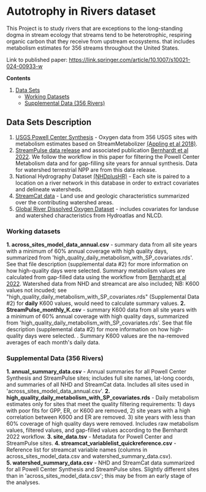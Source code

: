 # Autotrophy in Rivers dataset

This Project is to study rivers that are exceptions to the long-standing dogma in stream ecology that streams tend to be heterotrophic, respiring organic carbon that they receive from upstream ecosystems.  that includes metabolism estimates for 356 streams throughout the United States. 

Link to published paper: 
https://link.springer.com/article/10.1007/s10021-024-00933-w


**Contents**
  
1. [Data Sets](#data-sets-description)  
    - [Working Datasets](#working-datasets)  
    - [Supplemental Data (356 Rivers)](#data-356-rivers)  

<!-- Data Sets description -->
## Data Sets Description

1.  [USGS Powell Center Synthesis](https://www.sciencebase.gov/catalog/item/59eb9c0ae4b0026a55ffe389) - Oxygen data from 356 USGS sites with metabolism estimates based on StreamMetabolizer [(Appling et al 2018)](https://www.nature.com/articles/sdata2018292). 
2. [StreamPulse data release](https://figshare.com/articles/software/Code_and_RDS_data_for_Bernhardt_et_al_2022_PNAS_/19074140?backTo=/collections/Data_and_code_for_Bernhardt_et_al_2022_PNAS_/5812160) and associated publication [Bernhardt et al 2022](https://www.pnas.org/doi/abs/10.1073/pnas.2121976119). We follow the workflow in this paper for filtering the Powell Center Metabolism data and for gap-filling site years for annual synthesis. Data for watershed terrestrial NPP are from this data release.
3. National Hydrography Dataset [(NHDplusHR)](https://www.usgs.gov/national-hydrography/nhdplus-high-resolution) - Each site is paired to a location on a river network in this database in order to extract covariates and delineate watersheds. 
4. [StreamCat data](https://www.epa.gov/national-aquatic-resource-surveys/streamcat-dataset) - Land use and geologic characteristics summarized over the contributing watershed areas. 
5. [Global River Dissolved Oxygen Dataset](https://www.sciencebase.gov/catalog/item/606f60afd34ef99870188ee5) - includes covariates for landuse and watershed characteristics from Hydroatlas and NLCD.

<!-- Working data -->
### Working datasets
**1. across_sites_model_data_annual.csv**  -  summary data from all site years with a minimum of 60% annual coverage with high quality days, summarized from 'high_quality_daily_metabolism_with_SP_covariates.rds'. See that file description (supplemental data #2) for more information on how high-quality days were selected.  Summary metabolism values are calculated from gap-filled data using the workflow from [Bernhardt et al 2022](https://www.pnas.org/doi/abs/10.1073/pnas.2121976119). Watershed data from NHD and streamcat are also included; NB: K600 values not incuded; see "high_quality_daily_metabolism_with_SP_covariates.rds"  (Supplemental Data #2) for **daily** K600 values, would need to calculate summary values.
**2. StreamPulse_monthly_K.csv** - summary K600 data from all site years with a minimum of 60% annual coverage with high quality days, summarized from 'high_quality_daily_metabolism_with_SP_covariates.rds'. See that file description (supplemental data #2) for more information on how high-quality days were selected.  . Summary K600 values are the na-removed averages of each month's daily data. 


<!-- Supplemental Data (356 Rivers) -->
### Supplemental Data (356 Rivers)

**1. annual_summary_data.csv**  -  Annual summaries for all Powell Center Synthesis and StreamPulse sites; includes full site names, lat-long coords, and summaries of all NHD and StreamCat data.  Includes all sites used in 'across_sites_model_data_annual.csv'.
**2. high_quality_daily_metabolism_with_SP_covariates.rds**  -  Daily metabolism estimates only for sites that meet the quality filtering requirements: 1) days with poor fits for GPP, ER, or K600 are removed, 2) site years with a high correlation between K600 and ER are removed. 3) site years with less than 60% coverage of high quality days were removed. Includes raw metabolism values, filtered values, and gap-filled values according to the Bernhardt 2022 workflow. 
**3. site_data.tsv**  -  Metadata for Powell Center and StreamPulse sites. 
**4. streamcat_variablelist_quickreference.csv**  -  Reference list for streamcat variable names (columns in across_sites_model_data.csv and watershed_summary_data.csv).  
**5. watershed_summary_data.csv**  -  NHD and StreamCat data summarized for all Powell Center Synthesis and StreamPulse sites.  Slightly different sites than in 'across_sites_model_data.csv'; this may be from an early stage of the analyses. 


